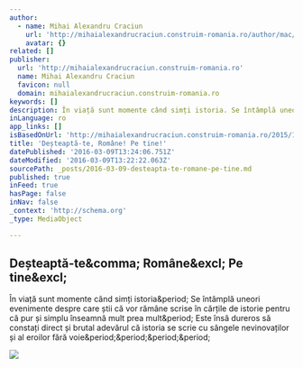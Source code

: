 ```yaml
---
author:
  - name: Mihai Alexandru Craciun
    url: 'http://mihaialexandrucraciun.construim-romania.ro/author/mac/'
    avatar: {}
related: []
publisher:
  url: 'http://mihaialexandrucraciun.construim-romania.ro'
  name: Mihai Alexandru Craciun
  favicon: null
  domain: mihaialexandrucraciun.construim-romania.ro
keywords: []
description: În viață sunt momente când simți istoria. Se întâmplă uneori evenimente despre care știi că vor rămâne scrise în cărțile de istorie pentru că pur și simplu înseamnă mult prea mult. Este însă dureros să constați direct și brutal adevărul că istoria se scrie cu sângele nevinovaților și al eroilor fără voie....
inLanguage: ro
app_links: []
isBasedOnUrl: 'http://mihaialexandrucraciun.construim-romania.ro/2015/11/06/desteapta-te-romane-pe-tine/'
title: 'Deșteaptă-te, Române! Pe tine!'
datePublished: '2016-03-09T13:24:06.751Z'
dateModified: '2016-03-09T13:22:22.063Z'
sourcePath: _posts/2016-03-09-desteapta-te-romane-pe-tine.md
published: true
inFeed: true
hasPage: false
inNav: false
_context: 'http://schema.org'
_type: MediaObject

---
```

<article style=""><h1>Deșteaptă-te&amp;comma; Române&amp;excl; Pe tine&amp;excl;</h1><p>În viață sunt momente când simți istoria&amp;period; Se întâmplă uneori evenimente despre care știi că vor rămâne scrise în cărțile de istorie pentru că pur și simplu înseamnă mult prea mult&amp;period; Este însă dureros să constați direct și brutal adevărul că istoria se scrie cu sângele nevinovaților și al eroilor fără voie&amp;period;&amp;period;&amp;period;&amp;period;</p><img src="http://mihaialexandrucraciun.construim-romania.ro/wp-content/uploads/2015/11/Club-Colectiv-Cristian-Soimaru.jpg" /></article>